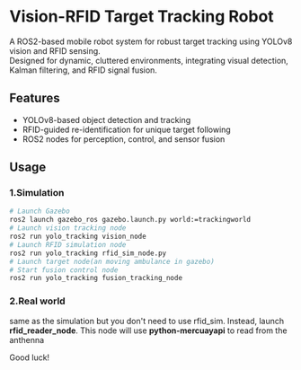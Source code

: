 # Vision-RFID Target Tracking Robot

A ROS2-based mobile robot system for robust target tracking using YOLOv8 vision and RFID sensing.  
Designed for dynamic, cluttered environments, integrating visual detection, Kalman filtering, and RFID signal fusion.

## Features
- YOLOv8-based object detection and tracking
- RFID-guided re-identification for unique target following
- ROS2 nodes for perception, control, and sensor fusion

## Usage
### 1.Simulation
```bash
# Launch Gazebo
ros2 launch gazebo_ros gazebo.launch.py world:=trackingworld 
# Launch vision tracking node
ros2 run yolo_tracking vision_node 
# Launch RFID simulation node
ros2 run yolo_tracking rfid_sim_node.py
# Launch target node(an moving ambulance in gazebo)
# Start fusion control node
ros2 run yolo_tracking fusion_tracking_node
```
### 2.Real world
same as the simulation but you don't need to use rfid_sim. Instead, launch **rfid_reader_node**. This node will use **python-mercuayapi** to read from the anthenna

Good luck!
